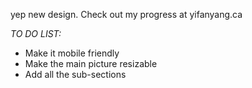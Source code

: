 yep new design. Check out my progress at yifanyang.ca <br />

*TO DO LIST:* <br />
- Make it mobile friendly
- Make the main picture resizable
- Add all the sub-sections
